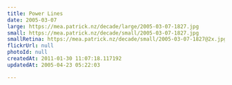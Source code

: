 ```yaml
---
title: Power Lines
date: 2005-03-07
large: https://mea.patrick.nz/decade/large/2005-03-07-1827.jpg
small: https://mea.patrick.nz/decade/small/2005-03-07-1827.jpg
smallRetina: https://mea.patrick.nz/decade/small/2005-03-07-1827@2x.jpg
flickrUrl: null
photoId: null
createdAt: 2011-01-30 11:07:18.117192
updatedAt: 2005-04-23 05:22:03

---
```


